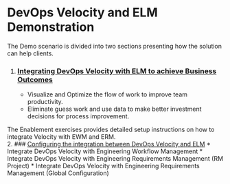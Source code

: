 # DevOps Velocity and ELM Demonstration

The Demo scenario is divided into two sections presenting how the solution can help clients.<br/>
1. ### [Integrating DevOps Velocity with ELM to achieve Business Outcomes](../main/docs/demo1/index.md)
    * Visualize and Optimize the flow of work to improve team productivity.
    * Eliminate guess work and use data to make better investment decisions for process improvement.

The Enablement exercises provides detailed setup instructions on how to integrate Velocity with EWM and ERM.<br/>
2. ### [Configuring the integration between DevOps Velocity and ELM](../main/docs/enable1/index.md)
    * Integrate DevOps Velocity with Engineering Workflow Management
    * Integrate DevOps Velocity with Engineering Requirements Management (RM Project)
    * Integrate DevOps Velocity with Engineering Requirements Management (Global Configuration)
 